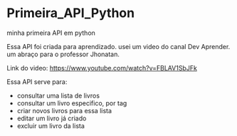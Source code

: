 # Primeira_API_Python
minha primeira API em python


Essa API foi criada para aprendizado. usei um video do canal Dev Aprender. um abraço para o professor Jhonatan.

Link do video: https://www.youtube.com/watch?v=FBLAV1SbJFk

Essa API serve para:
- consultar uma lista de livros
- consultar um livro especifico, por tag
- criar novos livros para essa lista
- editar um livro já criado
- excluir um livro da lista
